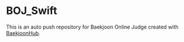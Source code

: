 # BOJ_Swift
This is an auto push repository for Baekjoon Online Judge created with [BaekjoonHub](https://github.com/BaekjoonHub/BaekjoonHub).
